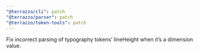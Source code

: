 ```yaml
---
"@terrazzo/cli": patch
"@terrazzo/parser": patch
"@terrazzo/token-tools": patch
---
```


Fix incorrect parsing of typography tokens’ lineHeight when it’s a dimension value.
